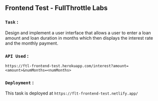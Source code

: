 ## Frontend Test - FullThrottle Labs


### `Task` :
   Design and implement a user interface that allows a user to enter a loan amount and  loan duration in months which then displays the interest rate and the monthly payment.

### `API Used` :
    https://ftl-frontend-test.herokuapp.com/interest?amount=<amount>&numMonths=<numMonths>
  
  
 ### `Deployment` : 
This task is deployed at ``https://flt-frontend-test.netlify.app/``
 


